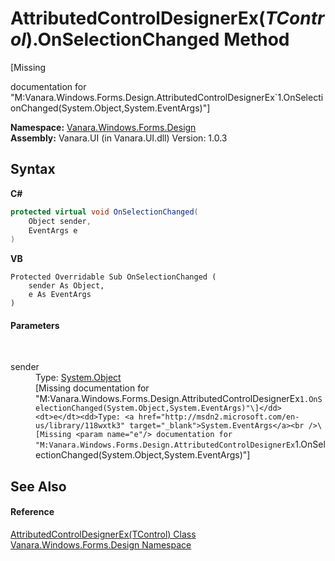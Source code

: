 # AttributedControlDesignerEx(*TControl*).OnSelectionChanged Method 
 

\[Missing <summary> documentation for "M:Vanara.Windows.Forms.Design.AttributedControlDesignerEx`1.OnSelectionChanged(System.Object,System.EventArgs)"\]

**Namespace:**&nbsp;<a href="47183544-7c44-c1e2-cf57-c68e49a55933">Vanara.Windows.Forms.Design</a><br />**Assembly:**&nbsp;Vanara.UI (in Vanara.UI.dll) Version: 1.0.3

## Syntax

**C#**<br />
``` C#
protected virtual void OnSelectionChanged(
	Object sender,
	EventArgs e
)
```

**VB**<br />
``` VB
Protected Overridable Sub OnSelectionChanged ( 
	sender As Object,
	e As EventArgs
)
```


#### Parameters
&nbsp;<dl><dt>sender</dt><dd>Type: <a href="http://msdn2.microsoft.com/en-us/library/e5kfa45b" target="_blank">System.Object</a><br />\[Missing <param name="sender"/> documentation for "M:Vanara.Windows.Forms.Design.AttributedControlDesignerEx`1.OnSelectionChanged(System.Object,System.EventArgs)"\]</dd><dt>e</dt><dd>Type: <a href="http://msdn2.microsoft.com/en-us/library/118wxtk3" target="_blank">System.EventArgs</a><br />\[Missing <param name="e"/> documentation for "M:Vanara.Windows.Forms.Design.AttributedControlDesignerEx`1.OnSelectionChanged(System.Object,System.EventArgs)"\]</dd></dl>

## See Also


#### Reference
<a href="ca5131da-0178-5def-558b-54e14b990818">AttributedControlDesignerEx(TControl) Class</a><br /><a href="47183544-7c44-c1e2-cf57-c68e49a55933">Vanara.Windows.Forms.Design Namespace</a><br />